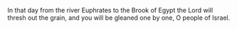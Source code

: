 In that day from the river Euphrates to the Brook of Egypt the Lord will thresh out the grain, and you will be gleaned one by one, O people of Israel.
